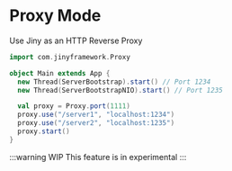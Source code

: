 # Proxy Mode

Use Jiny as an HTTP Reverse Proxy

```scala
import com.jinyframework.Proxy

object Main extends App {
  new Thread(ServerBootstrap).start() // Port 1234
  new Thread(ServerBootstrapNIO).start() // Port 1235

  val proxy = Proxy.port(1111)
  proxy.use("/server1", "localhost:1234")
  proxy.use("/server2", "localhost:1235")
  proxy.start()
}
```

:::warning WIP
This feature is in experimental
:::
